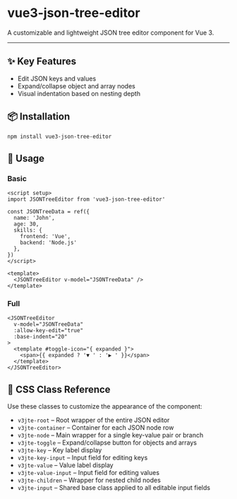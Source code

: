# vue3-json-tree-editor

A customizable and lightweight JSON tree editor component for Vue 3.  

---

## ✨ Key Features

- Edit JSON keys and values
- Expand/collapse object and array nodes
- Visual indentation based on nesting depth

## 📦 Installation

```bash
npm install vue3-json-tree-editor
```

## 🚀 Usage

### Basic

```vue
<script setup>
import JSONTreeEditor from 'vue3-json-tree-editor'

const JSONTreeData = ref({
  name: 'John',
  age: 30,
  skills: {
    frontend: 'Vue',
    backend: 'Node.js'
  },
})
</script>

<template>
  <JSONTreeEditor v-model="JSONTreeData" />
</template>
```

### Full

```vue
<JSONTreeEditor
  v-model="JSONTreeData"
  :allow-key-edit="true"
  :base-indent="20"
>
  <template #toggle-icon="{ expanded }">
    <span>{{ expanded ? '▼ ' : '▶ ' }}</span>
  </template>
</JSONTreeEditor>
```

## 🧩 CSS Class Reference

Use these classes to customize the appearance of the component:

- `v3jte-root` – Root wrapper of the entire JSON editor
- `v3jte-container` – Container for each JSON node row
- `v3jte-node` – Main wrapper for a single key-value pair or branch
- `v3jte-toggle` – Expand/collapse button for objects and arrays
- `v3jte-key` – Key label display
- `v3jte-key-input` – Input field for editing keys
- `v3jte-value` – Value label display
- `v3jte-value-input` – Input field for editing values
- `v3jte-children` – Wrapper for nested child nodes
- `v3jte-input` – Shared base class applied to all editable input fields
